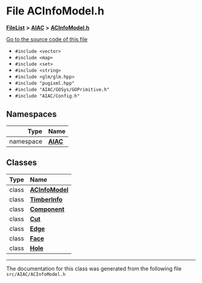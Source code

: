 

# File ACInfoModel.h



[**FileList**](files.md) **>** [**AIAC**](dir_21da83368f7816722f2b707a7b03c84f.md) **>** [**ACInfoModel.h**](ACInfoModel_8h.md)

[Go to the source code of this file](ACInfoModel_8h_source.md)



* `#include <vector>`
* `#include <map>`
* `#include <set>`
* `#include <string>`
* `#include <glm/glm.hpp>`
* `#include "pugixml.hpp"`
* `#include "AIAC/GOSys/GOPrimitive.h"`
* `#include "AIAC/Config.h"`













## Namespaces

| Type | Name |
| ---: | :--- |
| namespace | [**AIAC**](namespaceAIAC.md) <br> |


## Classes

| Type | Name |
| ---: | :--- |
| class | [**ACInfoModel**](classAIAC_1_1ACInfoModel.md) <br> |
| class | [**TimberInfo**](classAIAC_1_1TimberInfo.md) <br> |
| class | [**Component**](classAIAC_1_1TimberInfo_1_1Component.md) <br> |
| class | [**Cut**](classAIAC_1_1TimberInfo_1_1Cut.md) <br> |
| class | [**Edge**](classAIAC_1_1TimberInfo_1_1Cut_1_1Edge.md) <br> |
| class | [**Face**](classAIAC_1_1TimberInfo_1_1Cut_1_1Face.md) <br> |
| class | [**Hole**](classAIAC_1_1TimberInfo_1_1Hole.md) <br> |



















































------------------------------
The documentation for this class was generated from the following file `src/AIAC/ACInfoModel.h`

